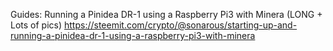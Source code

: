 Guides:
Running a Pinidea DR-1 using a Raspberry Pi3 with Minera (LONG + Lots of pics)
https://steemit.com/crypto/@sonarous/starting-up-and-running-a-pinidea-dr-1-using-a-raspberry-pi3-with-minera
